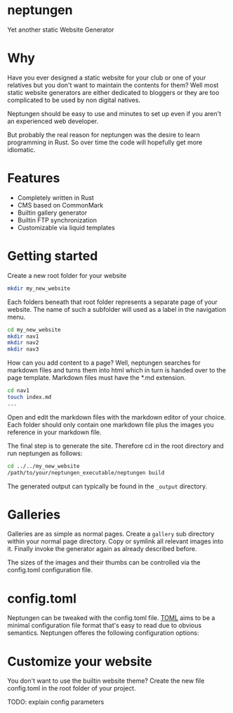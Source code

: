 # neptungen
Yet another static Website Generator

# Why
Have you ever designed a static website for your club or one of your relatives but you don't want to maintain the contents for them? Well most static website generators are either dedicated to bloggers or they are too complicated to be used by non digital natives. 

Neptungen should be easy to use and minutes to set up even if you aren't an experienced web developer.

But probably the real reason for neptungen was the desire to learn programming in Rust. So over time the code will hopefully get more idiomatic.

# Features
- Completely written in Rust
- CMS based on CommonMark
- Builtin gallery generator
- Builtin FTP synchronization
- Customizable via liquid templates

# Getting started
Create a new root folder for your website
```bash
mkdir my_new_website
```
Each folders beneath that root folder represents a separate page of your website. The name of such a subfolder will used as a label in the navigation menu.
```bash
cd my_new_website
mkdir nav1
mkdir nav2
mkdir nav3
```

How can you add content to a page? Well, neptungen searches for markdown files and turns them into html which in turn is handed over to the page template. Markdown files must have the *.md extension.
```bash
cd nav1
touch index.md
...
```

Open and edit the markdown files with the markdown editor of your choice.
Each folder should only contain one markdown file plus the images you reference in your markdown file.

The final step is to generate the site. Therefore cd in the root directory and run neptungen as follows:
```bash
cd ../../my_new_website
/path/to/your/neptungen_executable/neptungen build
``` 

The generated output can typically be found in the `_output` directory.

# Galleries
Galleries are as simple as normal pages. Create a `gallery` sub directory within your normal page directory. Copy or symlink all relevant images into it. Finally invoke the generator again as already described before.

The sizes of the images and their thumbs can be controlled via the config.toml configuration file. 

# config.toml
Neptungen can be tweaked with the config.toml file. [TOML](https://github.com/toml-lang/toml) aims to be a minimal configuration file format that's easy to read due to obvious semantics. Neptungen offeres the following configuration options:


# Customize your website
You don't want to use the builtin website theme? Create the new file config.toml in the root folder of your project.

TODO: explain config parameters




